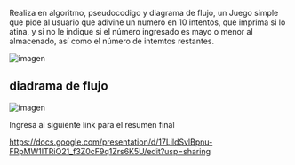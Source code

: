 Realiza en algoritmo, pseudocodigo y diagrama de flujo, un Juego simple que pide al usuario que adivine un numero en 10 intentos, que imprima si lo atina, y si no le indique si el número ingresado es mayo o menor al almacenado, así como el número de intemtos restantes.


![imagen](https://user-images.githubusercontent.com/101213081/161405536-6b7af950-a2fc-4ab2-9184-79ca4bba4b5a.png)

## diadrama de flujo 

![imagen](https://user-images.githubusercontent.com/101213081/161405949-a26d5617-2e72-4006-95a0-4e0b8839ed2c.png)


Ingresa al siguiente link para el resumen final

https://docs.google.com/presentation/d/17LildSvlBpnu-FRpMW1ITRiO21_f3Z0cF9q1Zrs6K5U/edit?usp=sharing
